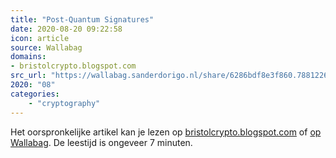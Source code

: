 ```yaml
---
title: "Post-Quantum Signatures"
date: 2020-08-20 09:22:58
icon: article
source: Wallabag
domains:
- bristolcrypto.blogspot.com
src_url: "https://wallabag.sanderdorigo.nl/share/6286bdf8e3f860.78812267"
2020: "08"
categories:
    - "cryptography"
---
```

Het oorspronkelijke artikel kan je lezen op [bristolcrypto.blogspot.com](http://bristolcrypto.blogspot.com/2014/11/post-quantum-signatures.html) of [op Wallabag](https://wallabag.sanderdorigo.nl/share/6286bdf8e3f860.78812267). De leestijd is ongeveer 7 minuten.